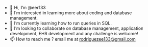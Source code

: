 - 👋 Hi, I’m @eer133
- 👀 I’m interested in learning more about coding and database management.
- 🌱 I’m currently learning how to run queries in SQL. 
- 💞️ I’m looking to collaborate on database management, application development, EHR development and any challenge is welcome!
- 📫 How to reach me ? email me at rodriguezee133@gmail.com 

<!---
eer133/eer133 is a ✨ special ✨ repository because its `README.md` (this file) appears on your GitHub profile.
You can click the Preview link to take a look at your changes.
--->
